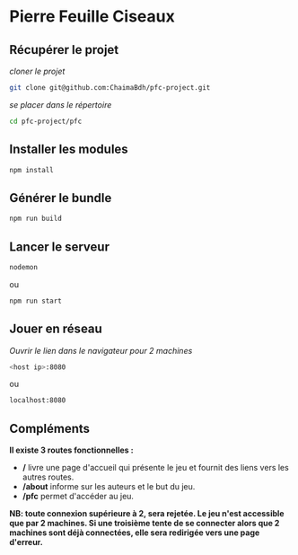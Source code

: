 # Pierre Feuille Ciseaux


## Récupérer le projet

*cloner le projet*

```bash  
git clone git@github.com:ChaimaBdh/pfc-project.git 
```

*se placer dans le répertoire*  

```bash  
cd pfc-project/pfc
```  

## Installer les modules

```bash  
npm install
```  

## Générer le bundle

```bash  
npm run build
```  

## Lancer le serveur  

```bash  
nodemon
```  
ou  

```bash  
npm run start  
```  

## Jouer en réseau

*Ouvrir le lien dans le navigateur pour 2 machines*  

```bash  
<host ip>:8080
```  
ou

```bash  
localhost:8080
```  

## Compléments

**Il existe 3 routes fonctionnelles :**

- **/** livre une page d'accueil qui présente le jeu et fournit des liens vers les autres routes.  
- **/about** informe sur les auteurs et le but du jeu.  
- **/pfc** permet d'accéder au jeu.  


**NB: toute connexion supérieure à 2, sera rejetée. Le jeu n'est accessible que par 2 machines. Si une troisième tente de se connecter alors que 2 machines sont déjà connectées, elle sera redirigée vers une page d'erreur.**
